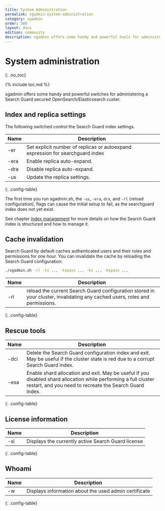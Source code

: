 ```yaml
---
title: System Administration
permalink: sgadmin-system-administration
category: sgadmin
order: 300
layout: docs
edition: community
description: sgadmin offers some handy and powerful tools for administering a Search Guard secured OpenSearch/Elasticsearch custer
---
```


<!---
Copyright 2020 floragunn GmbH
-->

# System administration
{: .no_toc}

{% include toc.md %}

sgadmin offers some handy and powerful switches for administering a Search Guard secured OpenSearch/Elasticsearch custer.

## Index and replica settings

The following switched control the Search Guard index settings.

| Name | Description |
|---|---|
| -er | Set explicit number of replicas or autoexpand expression for searchguard index|
| -era | Enable replica auto-expand.|
| -dra | Disable replica auto-expand.|
| -us | Update the replica settings.|
{: .config-table}

The first time you run sgadmin.sh, the ```-us```, ```-era```, ```dra```, and ```-rl``` (reload configuration), flags can cause the initial setup to fail, as the searchguard index does not yet exist.

See chapter [index management](../_docs_configuration_changes/configuration_sgindex.md) for more details on how the Search Guard index is structured and how to manage it.

## Cache invalidation 

Search Guard by default caches authenticated users and their roles and permissions for one hour. You can invalidate the cache by reloading the Search Guard configuration:

```bash
./sgadmin.sh -rl -ts ... -tspass ... -ks ... -kspass ...
```
| Name | Description |
|---|---|
| -rl | reload the current Search Guard configuration stored in your cluster, invalidating any cached users, roles and permissions.|
{: .config-table}

## Rescue tools

| Name | Description |
|---|---|
| -dci | Delete the Search Guard configuration index and exit. May be useful if the cluster state is red due to a corrupt Search Guard index. |
| -esa | Enable shard allocation and exit. May be useful if you disabled shard allocation while performing a full cluster restart, and you need to recreate the Search Guard index. |
{: .config-table}

## License information

| Name | Description |
|---|---|
| -si | Displays the currently active Search Guard license |
{: .config-table}

## Whoami

| Name | Description |
|---|---|
| -w | Displays information about the used admin certificate |
{: .config-table}




